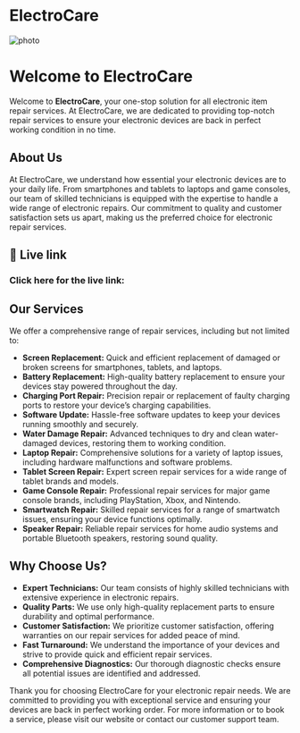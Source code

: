 # ElectroCare

![photo](https://i.ibb.co/gWTT4zM/Screenshot-2024-05-15-153702.png)

# Welcome to ElectroCare

Welcome to **ElectroCare**, your one-stop solution for all electronic item repair services. At ElectroCare, we are dedicated to providing top-notch repair services to ensure your electronic devices are back in perfect working condition in no time.

## About Us

At ElectroCare, we understand how essential your electronic devices are to your daily life. From smartphones and tablets to laptops and game consoles, our team of skilled technicians is equipped with the expertise to handle a wide range of electronic repairs. Our commitment to quality and customer satisfaction sets us apart, making us the preferred choice for electronic repair services.


## 🔗 Live link

### Click here for the live link: 


## Our Services

We offer a comprehensive range of repair services, including but not limited to:

- **Screen Replacement:** Quick and efficient replacement of damaged or broken screens for smartphones, tablets, and laptops.
- **Battery Replacement:** High-quality battery replacement to ensure your devices stay powered throughout the day.
- **Charging Port Repair:** Precision repair or replacement of faulty charging ports to restore your device’s charging capabilities.
- **Software Update:** Hassle-free software updates to keep your devices running smoothly and securely.
- **Water Damage Repair:** Advanced techniques to dry and clean water-damaged devices, restoring them to working condition.
- **Laptop Repair:** Comprehensive solutions for a variety of laptop issues, including hardware malfunctions and software problems.
- **Tablet Screen Repair:** Expert screen repair services for a wide range of tablet brands and models.
- **Game Console Repair:** Professional repair services for major game console brands, including PlayStation, Xbox, and Nintendo.
- **Smartwatch Repair:** Skilled repair services for a range of smartwatch issues, ensuring your device functions optimally.
- **Speaker Repair:** Reliable repair services for home audio systems and portable Bluetooth speakers, restoring sound quality.

## Why Choose Us?

- **Expert Technicians:** Our team consists of highly skilled technicians with extensive experience in electronic repairs.
- **Quality Parts:** We use only high-quality replacement parts to ensure durability and optimal performance.
- **Customer Satisfaction:** We prioritize customer satisfaction, offering warranties on our repair services for added peace of mind.
- **Fast Turnaround:** We understand the importance of your devices and strive to provide quick and efficient repair services.
- **Comprehensive Diagnostics:** Our thorough diagnostic checks ensure all potential issues are identified and addressed.

Thank you for choosing ElectroCare for your electronic repair needs. We are committed to providing you with exceptional service and ensuring your devices are back in perfect working order. For more information or to book a service, please visit our website or contact our customer support team.


